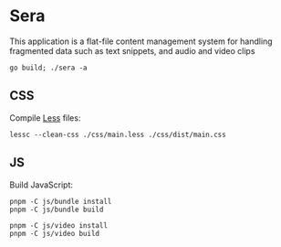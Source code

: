 # Sera

This application is a flat-file content management system for handling fragmented data such as text snippets, and audio and video clips

`go build; ./sera -a`

## CSS

Compile [Less](http://lesscss.org/) files:

`lessc --clean-css ./css/main.less ./css/dist/main.css`

## JS

Build JavaScript:

`pnpm -C js/bundle install`\
`pnpm -C js/bundle build`

`pnpm -C js/video install`\
`pnpm -C js/video build`
